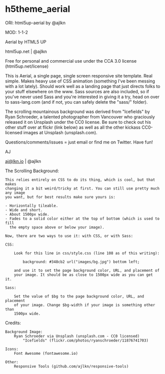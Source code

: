 # h5theme_aerial
 ORI: html5up-aerial by @ajlkn

MOD: 1-1-2

Aerial by HTML5 UP

html5up.net | @ajlkn

Free for personal and commercial use under the CCA 3.0 license (html5up.net/license)


This is Aerial, a single page, single screen responsive site template. Real simple.
Makes heavy use of CSS animation (something I've been messing with a lot lately).
Should work well as a landing page that just directs folks to your stuff elsewhere
on the www. Sass sources are also included, so if you've never used Sass and you're
interested in giving it a try, head on over to sass-lang.com (and if not, you can
safely delete the "sass/" folder).

The scrolling mountainous background was derived from "Icefields" by Ryan Schroeder,
a talented photographer from Vancouver who graciously released it on Unsplash under
the CC0 license. Be sure to check out his other stuff over at flickr (link below)
as well as all the other kickass CC0-licensed images at Unsplash (unsplash.com).

Questions/comments/issues = just email or find me on Twitter. Have fun!

AJ

aj@lkn.io | @ajlkn


The Scrolling Background:

    This relies entirely on CSS to do its thing, which is cool, but that makes
    changing it a bit weird/tricky at first. You can still use pretty much any image
    you want, but for best results make sure yours is:
    
    - Horizontally tileable.
    - Wide and short.
    - About 1500px wide.
    - Fades to a solid color either at the top of bottom (which is used to fill
      the empty space above or below your image).
    
    Now, there are two ways to use it: with CSS, or with Sass:
    
    CSS:
    
        Look for this line in css/style.css (line 108 as of this writing):
    
            background: #348cb2 url("images/bg.jpg") bottom left;
    
        and use it to set the page background color, URL, and placement of
        your image. It should be as close to 1500px wide as you can get it.
    
    Sass:
    
        Set the value of $bg to the page background color, URL, and placement
        of your image. Change $bg-width if your image is something other than
        1500px wide.


Credits:

    Background Image:
        Ryan Schroeder via Unsplash (unsplash.com - CC0 licensed)
            "Icefields" (flickr.com/photos/ryanschroeder/11876741703)
    
    Icons:
        Font Awesome (fontawesome.io)
    
    Other:
        Responsive Tools (github.com/ajlkn/responsive-tools)